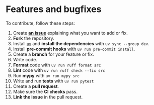 # Features and bugfixes

To contribute, follow these steps:

1. Create **[an issue](https://github.com/cleanenergyexchange/fastapi-zitadel-auth/issues)** explaining what you want to add or fix.
2. **Fork** the repository.
3. Install [`uv`](https://docs.astral.sh/uv/) and **install the dependencies** with `uv sync --group dev`.
4. Install **pre-commit hooks** with `uv run pre-commit install`.
5. Create a **branch** for your feature or fix.
6. Write code.
7. **Format** code with `uv run ruff format src`
8. **Lint** code with `uv run ruff check --fix src`
9. Run **mypy** with `uv run mypy src`
10. Write and run **tests** with `uv run pytest`
11. Create a **pull request**.
12. Make sure the **CI checks** pass.
13. **Link the issue** in the pull request.
